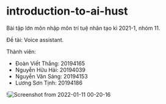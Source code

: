 # introduction-to-ai-hust
Bài tập lớn môn nhập môn trí tuệ nhân tạo kì 2021-1, nhóm 11.

Đề tài: Voice assistant.

Thành viên: 
+ Đoàn Viết Thắng: 20194165
+ Nguyễn Hữu Hải: 20194039
+ Nguyễn Văn Sáng: 20194153
+ Lương Sơn Tịnh: 20194186

!![Screenshot from 2022-01-11 00-20-16](https://user-images.githubusercontent.com/74363928/149440588-59699724-1b42-4414-aba0-0544fa4e0416.png)
